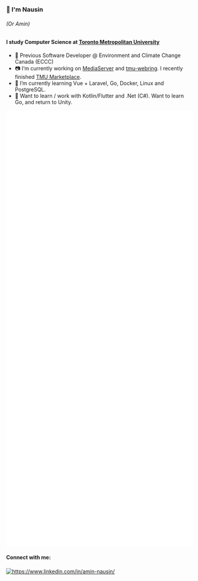 ### 👋 I'm Nausin
<h6>(Or Amin)</h6>

<h4>I study Computer Science at <a href="https://tmucscu.com/">Toronto Metropolitan University</a></h4>

- 💼 Previous Software Developer @ Environment and Climate Change Canada (ECCC)
- 📷 I’m currently working on [MediaServer](https://github.com/aminnausin/mediaServer/) and [tmu-webring](https://github.com/aminnausin/tmu-webring/). I recently finished [TMU Marketplace](https://tmu-marketplace.eldoss.me/).
- 🌱 I’m currently learning Vue + Laravel, Go, Docker, Linux and PostgreSQL.
- 🔭 Want to learn / work with Kotlin/Flutter and .Net (C#). Want to learn Go, and return to Unity.

<!--- ⚡ I need to make ? [ x-platform music player | better faster transit app | finance spending tracker | anilist but with games and va ].-->

<img align='left' src="https://github.com/aminnausin/snapshot/blob/master/generated/overview.svg#gh-dark-mode-only" />
<img align='center' src="https://github.com/aminnausin/snapshot/blob/master/generated/languages.svg#gh-dark-mode-only" />
<img align='left' src="https://github.com/aminnausin/snapshot/blob/master/generated/overview.svg#gh-light-mode-only" />
<img align='center' src="https://github.com/aminnausin/snapshot/blob/master/generated/languages.svg#gh-light-mode-only" />

<h4 align="left">Connect with me:</h4>
<p align="left">
<a href="https://www.linkedin.com/in/amin-nausin/" target="blank"><img align="center" src="https://raw.githubusercontent.com/rahuldkjain/github-profile-readme-generator/master/src/images/icons/Social/linked-in-alt.svg" alt="https://www.linkedin.com/in/amin-nausin/" height="30" width="40" /></a>
</p>
<!--

**aminnausin/aminnausin** is a ✨ _special_ ✨ repository because its `README.md` (this file) appears on your GitHub profile.

Here are some ideas to get you started:
- 🔭 I’m currently working on

- 👯 I’m looking to collaborate on ...
- 🤔 I’m looking for help with ...
- 💬 Ask me about ...
- 📫 How to reach me: ...
- 😄 Pronouns: ...
- ⚡ Fun fact: ...
-->
